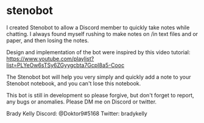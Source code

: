 # stenobot
I created Stenobot to allow a Discord member to quickly take notes while chatting. 
I always found myself rushing to make notes on /in text files and or paper, and then losing the notes. 

Design and implementation of the bot were inspired by this video tutorial: https://www.youtube.com/playlist?list=PLYeOw6sTSy6ZGyygcbta7GcpI8a5-Cooc

The Stenobot bot will help you very simply and quickly add a note to your Stenobot notebook, and you can't lose this notebook.

This bot is still in development so please forgive, but don't forget to report, any bugs or anomalies. Please DM me on Discord or twitter.

Brady Kelly
Discord: @Doktor9#5168
Twitter: bradykelly

